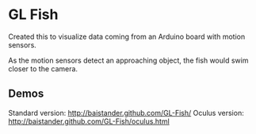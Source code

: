 GL Fish
=============

Created this to visualize data coming from an Arduino board with motion sensors.

As the motion sensors detect an approaching object, the fish would swim closer to the camera.

Demos
-------

Standard version: http://baistander.github.com/GL-Fish/
Oculus version: http://baistander.github.com/GL-Fish/oculus.html
